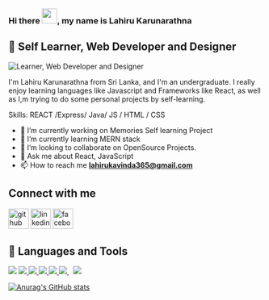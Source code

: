 ### Hi there <img src="https://raw.githubusercontent.com/MartinHeinz/MartinHeinz/master/wave.gif" width="30px">, my name is Lahiru Karunarathna
## 🙋‍ Self Learner,  Web Developer and Designer
 ![Learner,  Web Developer and Designer](https://thumbs.dreamstime.com/b/programmer-computer-technology-business-innovation-image-coding-cogs-circuits-brain-hand-117182110.jpg)

I'm Lahiru Karunarathna from Sri Lanka, and I'm an undergraduate. I really enjoy learning languages like Javascript and Frameworks like React, as well as I,m trying to do some personal projects by self-learning.  

Skills:  REACT /Express/ Java/ JS / HTML / CSS

- 🔭 I’m currently working on Memories Self learning Project 
- 🌱 I’m currently learning MERN stack 
- 👯 I’m looking to  collaborate on OpenSource Projects. 
- 💬 Ask me about React, JavaScript 
- 📫 How to reach me **lahirukavinda365@gmail.com**

## Connect with me

[<img src='https://cdn.jsdelivr.net/npm/simple-icons@3.0.1/icons/github.svg' alt='github' height='40'>](https://github.com/lahirukavinda365)  [<img src='https://cdn.jsdelivr.net/npm/simple-icons@3.0.1/icons/linkedin.svg' alt='linkedin' height='40'>](https://www.linkedin.com/in/https://www.linkedin.com/in/lahiru-karunarathna-a52195222//)  [<img src='https://cdn.jsdelivr.net/npm/simple-icons@3.0.1/icons/facebook.svg' alt='facebook' height='40'>](https://www.facebook.com/https://www.facebook.com/)  
 
## 🚀 Languages and Tools
<p align="left>
       <a href="https://www.w3.org/html/" target="_blank"> <img src="https://img.icons8.com/color/48/000000/html-5.png"/> </a> 
    <a href="https://www.w3schools.com/css/" target="_blank"> <img src="https://img.icons8.com/color/48/000000/css3.png"/> </a>    
       <a href="https://developer.mozilla.org/en-US/docs/Web/JavaScript" target="_blank"> <img src="https://img.icons8.com/color/48/000000/javascript.png"/> </a>   
      <a href="https://www.java.com" target="_blank"> <img src="https://img.icons8.com/color/48/000000/java-coffee-cup-logo.png"/> </a>
    <a href="https://reactjs.org/" target="_blank"> <img src="https://img.icons8.com/color/48/000000/react-native.png"/> </a> 
     <a style="padding-right:8px;" href="https://nodejs.org" target="_blank"> <img src="https://img.icons8.com/color/48/000000/nodejs.png"/> </a>                                                                                                   <a href="https://getbootstrap.com" target="_blank"> <img src="https://img.icons8.com/color/48/000000/bootstrap.png"/> </a>  
                                                                                                      
</p>


[![Anurag's GitHub stats](https://github-readme-stats.vercel.app/api?username=lahirukavinda365)](https://github.com/anuraghazra/github-readme-stats)
